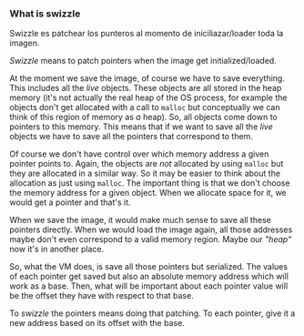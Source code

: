 ### What is swizzle

Swizzle es patchear los punteros al momento de iniciliazar/loader toda la imagen.

*Swizzle* means to patch pointers when the image get initialized/loaded.

At the moment we save the image, of course we have to save everything. This includes all the _live_ objects. These objects are all stored in the heap memory (it's not actually the real heap of the OS process, for example the objects don't get allocated with a call to `malloc` but conceptually we can think of this region of memory as _a_ heap).
 So, all objects come down to pointers to this memory. This means that if we want to save all the _live_ objects we have to save all the pointers that correspond to them.

Of course we don't have control over which memory address a given pointer points to. Again, the objects are *not* allocated by using `malloc` but they are allocated in a similar way. 
So it may be easier to think about the allocation as just using `malloc`. The important thing is that we don't choose the memory address for a given object. When we allocate space for it, we would get a pointer and that's it.

When we save the image, it would make much sense to save all these pointers directly. When we would load the image again, all those addresses maybe don't even correspond to a valid memory region. Maybe our _"heap"_ now it's in another place.

So, what the VM does, is save all those pointers but serialized. The values of each pointer get saved but also an absolute memory address which will work as a base.
Then, what will be important about each pointer value will be the offset they have with respect to that base.

To *swizzle* the pointers means doing that patching. To each pointer, give it a new address based on its offset with the base.

